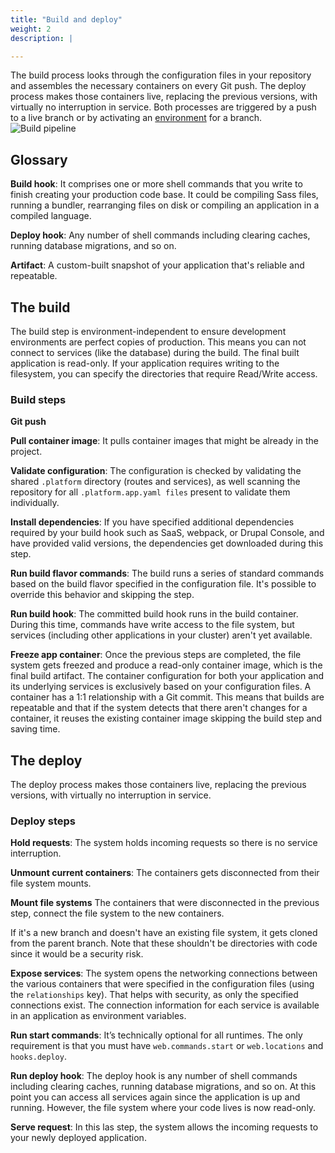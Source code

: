 ```yaml
---
title: "Build and deploy"
weight: 2
description: |

---
```

The build process looks through the configuration files in your repository and assembles the necessary containers on every Git push.
The deploy process makes those containers live, replacing the previous versions, with virtually no interruption in service.
Both processes are triggered by a push to a live branch or by activating an [environment](/administration/web/environments.md) for a branch.
![Build pipeline](/images/workflow/build-pipeline.svg "0.50")

## Glossary

**Build hook**: It comprises one or more shell commands that you write to finish creating your production code base.
It could be compiling Sass files, running a bundler, rearranging files on disk or compiling an application in a compiled language.

**Deploy hook**: Any number of shell commands including clearing caches, running database migrations, and so on.

**Artifact**: A custom-built  snapshot of your application that's reliable and repeatable.


## The build

The build step is environment-independent to ensure development environments are perfect copies of production.
This means you can not connect to services (like the database) during the build.
The final built application is read-only.
If your application requires writing to the filesystem, you can specify the directories that require Read/Write access.


### Build steps

**Git push**

**Pull container image**: It pulls container images that might be already in the project.

**Validate configuration**: The configuration is checked by validating the shared `.platform` directory (routes and services), as well scanning the repository for all `.platform.app.yaml files` present to validate them individually.

**Install dependencies**: If you have specified additional dependencies required by your build hook such as SaaS, webpack, or Drupal Console, and have provided valid versions, the dependencies get downloaded during this step.

**Run build flavor commands**: The build runs a series of standard commands based on the build flavor specified in the configuration file.
It's possible to override this behavior and skipping the step.

**Run build hook**: The committed build hook runs in the build container. During this time, commands have write access to the file system, but services (including other applications in your cluster) aren't yet available.

**Freeze app container**: Once the previous steps are completed, the file system gets freezed and produce a read-only container image, which is the final build artifact.
The container configuration for both your application and its underlying services is exclusively based on your configuration files.
A container has a 1:1 relationship with a Git commit.
This means that builds are repeatable and that if the system detects that there aren't changes for a container,
it reuses the existing container image skipping the build step and saving time.


## The deploy
The deploy process makes those containers live, replacing the previous versions, with virtually no interruption in service.


### Deploy steps

**Hold requests**: The system holds incoming requests so there is no service interruption.

**Unmount current containers**: The containers gets disconnected from their file system mounts.

**Mount file systems** The containers that were disconnected in the previous step, connect the file system to the new containers.

If it's a new branch and doesn't have an existing file system, it gets cloned from the parent branch.
Note that these shouldn't be directories with code since it would be a security risk.

**Expose services**: The system opens the networking connections between the various containers that were specified in the configuration files (using the `relationships` key).
That helps with security, as only the specified connections exist.
The connection information for each service is available in an application as environment variables.

**Run start commands**: It’s technically optional for all runtimes. The only requirement is that you must have `web.commands.start` or `web.locations` and `hooks.deploy`.

**Run deploy hook**: The deploy hook is any number of shell commands including clearing caches, running database migrations, and so on. At this point you can access all services again since the application is up and running.
However, the file system where your code lives is now read-only.

**Serve request**: In this las step, the system allows the incoming requests to your newly deployed application.
